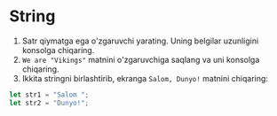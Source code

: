 # String

1. Satr qiymatga ega o'zgaruvchi yarating. Uning belgilar uzunligini konsolga chiqaring.
2. `We are "Vikings"` matnini o'zgaruvchiga saqlang va uni konsolga chiqaring.
3. Ikkita stringni birlashtirib, ekranga `Salom, Dunyo!` matnini chiqaring:

``` js
let str1 = "Salom ";
let str2 = "Dunyo!";
```
